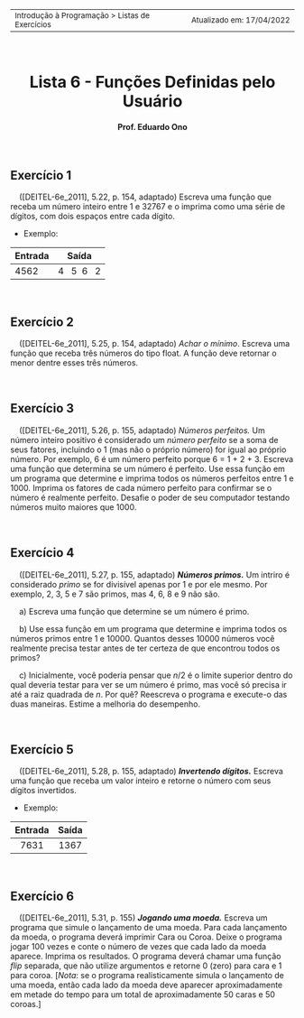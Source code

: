 <table>
<tr>
<td align="left" width="8000">
    <small>Introdução à Programação > Listas de Exercícios</small>
</td>
<td align="right">
    <small>Atualizado&nbsp;em:&nbsp;17/04/2022</small>
</td>
</tr>
</table>

<br>

<h1 align="center">
Lista 6 - Funções Definidas pelo Usuário
</h1>
<h4 align="center">
Prof. Eduardo Ono
</h4>

<br>

## Exercício 1

&nbsp;&nbsp;&nbsp;&nbsp;([DEITEL-6e_2011], 5.22, p. 154, adaptado) Escreva uma função que receba um número inteiro entre 1 e 32767 e o imprima como uma série de dígitos, com dois espaços entre cada dígito.

* Exemplo:

| Entrada | Saída |
| --- | :-: |
| 4562 | 4 &nbsp; 5 &nbsp;6 &nbsp; 2

<br>

## Exercício 2

&nbsp;&nbsp;&nbsp;&nbsp;([DEITEL-6e_2011], 5.25, p. 154, adaptado) _Achar o mínimo_. Escreva uma função que receba três números do tipo float. A função deve retornar o menor dentre esses três números.

<br>

## Exercício 3

&nbsp;&nbsp;&nbsp;&nbsp;([DEITEL-6e_2011], 5.26, p. 155, adaptado) _Números perfeitos._ Um número inteiro positivo é considerado um _número perfeito_ se a soma de seus fatores, incluindo o 1 (mas não o próprio número) for igual ao próprio número. Por exemplo, 6 é um número perfeito porque 6 = 1 + 2 + 3. Escreva uma função que determina se um número é perfeito. Use essa função em um programa que determine e imprima todos os números perfeitos entre 1 e 1000. Imprima os fatores de cada número perfeito para confirmar se o número é realmente perfeito. Desafie o poder de seu computador testando números muito maiores que 1000.

<br>

## Exercício 4

&nbsp;&nbsp;&nbsp;&nbsp;([DEITEL-6e_2011], 5.27, p. 155, adaptado) ___Números primos.___ Um intriro é considerado _primo_ se for divisível apenas por 1 e por ele mesmo. Por exemplo, 2, 3, 5 e 7 são primos, mas 4, 6, 8 e 9 não são.

&nbsp;&nbsp;&nbsp;&nbsp;a) Escreva uma função que determine se um número é primo.

&nbsp;&nbsp;&nbsp;&nbsp;b) Use essa função em um programa que determine e imprima todos os números primos entre 1 e 10000. Quantos desses 10000 números você realmente precisa testar antes de ter certeza de que encontrou todos os primos?

&nbsp;&nbsp;&nbsp;&nbsp;c) Inicialmente, você poderia pensar que _n_/2 é o limite superior dentro do qual deveria testar para ver se um número é primo, mas você só precisa ir até a raiz quadrada de _n_. Por quê? Reescreva o programa e execute-o das duas maneiras. Estime a melhoria do desempenho.

<br>

## Exercício 5

&nbsp;&nbsp;&nbsp;&nbsp;([DEITEL-6e_2011], 5.28, p. 155, adaptado) ___Invertendo dígitos.___ Escreva uma função que receba um valor inteiro e retorne o número com seus dígitos invertidos.

* Exemplo:

| Entrada | Saída |
| :-: | :-: |
| 7631 | 1367 |

<br>

## Exercício 6

&nbsp;&nbsp;&nbsp;&nbsp;([DEITEL-6e_2011], 5.31, p. 155) ___Jogando uma moeda.___ Escreva um programa que simule o lançamento de uma moeda. Para cada lançamento da moeda, o programa deverá imprimir Cara ou Coroa. Deixe o programa jogar 100 vezes e conte o número de vezes que cada lado da moeda aparece. Imprima os resultados. O programa deverá chamar uma função _flip_ separada, que não utilize argumentos e retorne 0 (zero) para cara e 1 para coroa. [_Nota_: se o programa realisticamente simula o lançamento de uma moeda, então cada lado da moeda deve aparecer aproximadamente em metade do tempo para um total de aproximadamente 50 caras e 50 coroas.]
